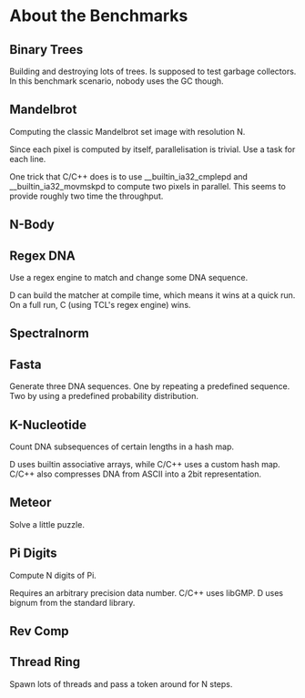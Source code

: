 # About the Benchmarks

## Binary Trees

Building and destroying lots of trees.
Is supposed to test garbage collectors.
In this benchmark scenario, nobody uses the GC though.

## Mandelbrot

Computing the classic Mandelbrot set image with resolution N.

Since each pixel is computed by itself, parallelisation is trivial.
Use a task for each line.

One trick that C/C++ does is to use __builtin_ia32_cmplepd and __builtin_ia32_movmskpd to compute two pixels in parallel.
This seems to provide roughly two time the throughput.

## N-Body

## Regex DNA

Use a regex engine to match and change some DNA sequence.

D can build the matcher at compile time,
which means it wins at a quick run.
On a full run, C (using TCL's regex engine) wins.

## Spectralnorm

## Fasta

Generate three DNA sequences.
One by repeating a predefined sequence.
Two by using a predefined probability distribution.

## K-Nucleotide

Count DNA subsequences of certain lengths in a hash map.

D uses builtin associative arrays, while C/C++ uses a custom hash map.
C/C++ also compresses DNA from ASCII into a 2bit representation.

## Meteor

Solve a little puzzle.

## Pi Digits

Compute N digits of Pi.

Requires an arbitrary precision data number.
C/C++ uses libGMP. D uses bignum from the standard library.

## Rev Comp

## Thread Ring

Spawn lots of threads and pass a token around for N steps.

